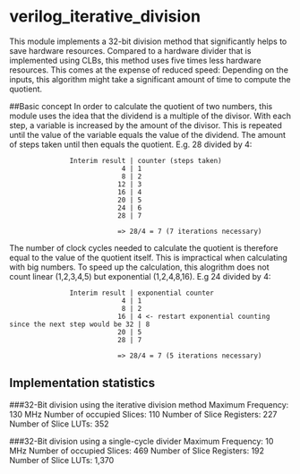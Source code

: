 # verilog_iterative_division
This module implements a 32-bit division method that significantly helps to save hardware resources. Compared to a hardware divider that is implemented using CLBs, this method uses five times less hardware resources. This comes at the expense of reduced speed: Depending on the inputs, this algorithm might take a significant amount of time to compute the quotient.

##Basic concept
In order to calculate the quotient of two numbers, this module uses the idea that the dividend is a multiple of the divisor. 
With each step, a variable is increased by the amount of the divisor. This is repeated until the value of the variable equals the value of the dividend.
                The amount of steps taken until then equals the quotient.
                   E.g. 28 divided by 4:
                   
                   Interim result | counter (steps taken)
                                4 | 1
                                8 | 2
                               12 | 3
                               16 | 4    
                               20 | 5
                               24 | 6
                               28 | 7

                               => 28/4 = 7 (7 iterations necessary)
                
The number of clock cycles needed to calculate the quotient is therefore equal to the value of the quotient itself.
This is impractical when calculating with big numbers.
To speed up the calculation, this alogrithm does not count linear (1,2,3,4,5) but exponential (1,2,4,8,16).
E.g 24 divided by 4:
                   
                   Interim result | exponential counter
                                4 | 1  
                                8 | 2  
                               16 | 4 <- restart exponential counting since the next step would be 32 | 8 
                               20 | 5  
                               28 | 7
                               
                               => 28/4 = 7 (5 iterations necessary)
                               

## Implementation statistics
###32-Bit division using the iterative division method
Maximum Frequency:                         130 MHz
Number of occupied Slices:                 110
Number of Slice Registers:                 227
Number of Slice LUTs:                      352

###32-Bit division using a single-cycle divider
Maximum Frequency:                         10 MHz
Number of occupied Slices:                 469
Number of Slice Registers:                 192
Number of Slice LUTs:                      1,370
